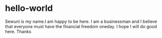 # hello-world
Sewuni is my name.I am happy to be here. I am a businessman and I believe that everyone must have the financial freedom oneday.
I hope I will do good here.
Thanks
